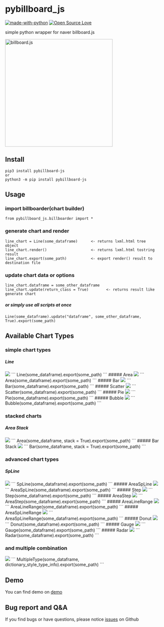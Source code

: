 # pybillboard_js

[![made-with-python](https://img.shields.io/badge/Made%20with-Python-1f425f.svg)](https://www.python.org/)
[![Open Source Love](https://badges.frapsoft.com/os/mit/mit.svg?v=102)](https://github.com/ellerbrock/open-source-badge/)

simple python wrapper for naver billboard.js

[<img src="https://naver.github.io/billboard.js/img/logo/billboard.js.svg" width="350" alt="billboard.js">](https://github.com/naver/billboard.js)

## Install
```
pip3 install pybillboard-js
or
python3 -m pip install pybillboard-js
```

## Usage
### import billboarder(chart builder)
```
from pybillboard_js.billboarder import *
```

### generate chart and render
```
line_chart = Line(some_dataframe)      <- returns lxml.html tree object
line_chart.render()                    <- returns lxml.html tostring result
line_chart.export(some_path)           <- export render() result to destination file
```

### update chart data or options
```
line_chart.dataframe = some_other_dataframe
line_chart.update(return_class = True)        <- returns result like generate chart
```

##### or simply use all scripts at once
```
Line(some_dataframe).update("dataframe", some_other_dataframe, True).export(some_path)
```

## Available Chart Types
### simple chart types
##### Line
<img src="https://github.com/eseunghwan/pybillboard-js/tree/master/demo/images/Line.png">
```
Line(some_dataframe).export(some_path)
```
##### Area
<img src="https://github.com/eseunghwan/pybillboard-js/tree/master/demo/images/Area.png">
```
Area(some_dataframe).export(some_path)
```
##### Bar
<img src="https://github.com/eseunghwan/pybillboard-js/tree/master/demo/images/Bar.png">
```
Bar(some_dataframe).export(some_path)
```
##### Scatter
<img src="https://github.com/eseunghwan/pybillboard-js/tree/master/demo/images/Scatter.png">
```
Scatter(some_dataframe).export(some_path)
```
##### Pie
<img src="https://github.com/eseunghwan/pybillboard-js/tree/master/demo/images/Pie.png">
```
Pie(some_dataframe).export(some_path)
```
##### Bubble
<img src="https://github.com/eseunghwan/pybillboard-js/tree/master/demo/images/Bubble.png">
```
Bubble(some_dataframe).export(some_path)
```

### stacked charts
##### Area Stack
<img src="https://github.com/eseunghwan/pybillboard-js/tree/master/demo/images/Area_stack.png">
```
Area(some_dataframe, stack = True).export(some_path)
```
##### Bar Stack
<img src="https://github.com/eseunghwan/pybillboard-js/tree/master/demo/images/Bar_stack.png">
```
Bar(some_dataframe, stack = True).export(some_path)
```

### advanced chart types
##### SpLine
<img src="https://github.com/eseunghwan/pybillboard-js/tree/master/demo/images/SpLine.png">
```
SpLine(some_dataframe).export(some_path)
```
##### AreaSpLine
<img src="https://github.com/eseunghwan/pybillboard-js/tree/master/demo/images/AreaSpLine.png">
```
AreaSpLine(some_dataframe).export(some_path)
```
##### Step
<img src="https://github.com/eseunghwan/pybillboard-js/tree/master/demo/images/Step.png">
```
Step(some_dataframe).export(some_path)
```
##### AreaStep
<img src="https://github.com/eseunghwan/pybillboard-js/tree/master/demo/images/AreaStep.png">
```
AreaStep(some_dataframe).export(some_path)
```
##### AreaLineRange
<img src="https://github.com/eseunghwan/pybillboard-js/tree/master/demo/images/AreaLineRange.png">
```
AreaLineRange(some_dataframe).export(some_path)
```
##### AreaSpLineRange
<img src="https://github.com/eseunghwan/pybillboard-js/tree/master/demo/images/AreaSpLineRange.png">
```
AreaSpLineRange(some_dataframe).export(some_path)
```
##### Donut
<img src="https://github.com/eseunghwan/pybillboard-js/tree/master/demo/images/Donut.png">
```
Donut(some_dataframe).export(some_path)
```
##### Gauge
<img src="https://github.com/eseunghwan/pybillboard-js/tree/master/demo/images/Gauge.png">
```
Gauge(some_dataframe).export(some_path)
```
##### Radar
<img src="https://github.com/eseunghwan/pybillboard-js/tree/master/demo/images/Radar.png">
```
Radar(some_dataframe).export(some_path)
```

### and multiple combination
<img src="https://github.com/eseunghwan/pybillboard-js/tree/master/demo/images/MultipleType.png">
```
MultipleType(some_dataframe, dictionary_style_type_info).export(some_path)
```


## Demo
You can find demo on [demo](https://github.com/eseunghwan/pybillboard_js/tree/master/demo)

## Bug report and Q&A
If you find bugs or have questions, please notice [issues](https://github.com/eseunghwan/pybillboard_js/issues) on Github
